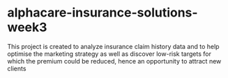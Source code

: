 # alphacare-insurance-solutions-week3
This project is created to analyze insurance claim history data and to help optimise the marketing strategy as well as discover low-risk targets for which the premium could be reduced, hence an opportunity to attract new clients
